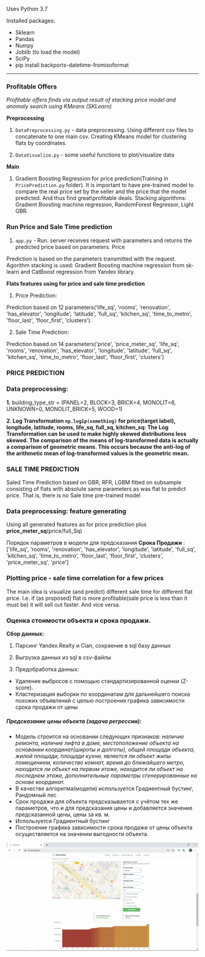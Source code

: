 Uses Python 3.7

Installed packages:
* Sklearn
* Pandas 
* Numpy
* Joblib (to load the model)
* SciPy
* pip install backports-datetime-fromisoformat






- - - -
### Profitable Offers ###
_Profitable offers finds via output result of stacking price model and anomaly search using KMeans (SKLearn)_ 

__Preprocessing__

1. `DataPreprocessing.py` - data preprocessing. Using different csv files to concatenate to one main csv. 
Creating KMeans model for clustering flats by coordinates.

2. `DataVisualize.py` - some useful functions to plot/visualize data

__Main__

1. Gradient Boosting Regression for price prediction(Training in `PricePrediction.py` folder). It is important to have
pre-trained model to compare the real price set by the seller and the price that the model predicted.
And thus find great\profitable deals. 
Stacking algorithms: Gradient Boosting machine regression, RandomForest Regressor, Light GBR.

### Run Price and Sale Time prediction ###
1. `app.py` - Run.  server receives request with parameters and 
returns the predicted price based on parameters. Price

Prediction is based on the parameters transmitted with the request.
Agorithm stacking is used: Gradient Boosting machine regression from sk-learn and CatBoost regression from Yandex library.

__Flats features using for price and sale time prediction__

1. Price Prediction:

Prediction based on 12 parameters('life_sq', 'rooms', 'renovation', 'has_elevator', 'longitude', 'latitude',
 'full_sq', 'kitchen_sq', 'time_to_metro', 'floor_last', 'floor_first', 'clusters'). 

2. Sale Time Prediction:

Prediction based on 14 parameters('price', 'price_meter_sq', 'life_sq', 'rooms', 'renovation', 'has_elevator',
 'longitude', 'latitude', 'full_sq', 'kitchen_sq', 'time_to_metro', 'floor_last', 'floor_first', 'clusters')
  


### PRICE PREDICTION ###

### Data preprocessing: ###

__1.__ building_type_str = (PANEL=2, BLOCK=3, BRICK=4, MONOLIT=6,
                           UNKNOWN=0, MONOLIT_BRICK=5, WOOD=1)
                           
__2. Log Transformation `np.log1p(something)` for price(target label), longitude, latitude, rooms, life_sq, full_sq, kitchen_sq:
 The Log Transformation can be used to make highly skewed distributions less skewed.
 The comparison of the means of log-transformed data is actually a comparison of geometric means. 
 This occurs because the anti-log of the arithmetic mean of log-transformed values is the geometric mean.__


                      



### SALE TIME PREDICTION ###

Saled Time Prediction based on GBR, RFR, LGBM fitted on subsample consisting 
of flats with absolute same parameters as was flat to predict price. That is, there is no Sale time pre-trained model  

### Data preprocessing: feature generating ###
 
Using all generated features as for price prediction plus __price_meter_sq__(price/full_Sq)


Порядок параметров в модели для предсказания __Срока Продажи__ :
['life_sq', 'rooms', 'renovation', 'has_elevator', 'longitude', 'latitude', 'full_sq', 'kitchen_sq', 'time_to_metro', 'floor_last', 'floor_first', 'clusters', 'price_meter_sq', 'price']
              
 

### Plotting price  - sale time  correlation for a few prices ###

The main idea is visualize (and predict) different sale time for different flat price. I.e. if (as proposed) 
flat is more profitable(sale price is less than it must be) it will sell out faster. And vice versa. 

### Оценка стоимости объекта и срока продажи. ###

__Сбор данных:__ 
1. Парсинг Yandex.Realty и Cian, сохраение в sql базу данных

2. Выгрузка данных из sql в csv-файлы

3. Предобработка данных:
 - Удаление выбросов с помощью стандартизированной оценки (Z-score). 
 - Кластеризация выборки по координатам для дальнейшего поиска похожих объявлений с целью построения графика зависимости срока продажи от цены

##### Предсказание цены объекта (задача регрессии): #####
- Модель строится на основании следующих признаков:
_наличие ремонта, наличие лифта в доме, местоположение объекта на основании координат(широты и долготы), общей площади объекта,
 жилой площади, площади кухни, является ли объект жилы помещением, количество комнат, время до ближайшего метро, находится ли объект на первом этаже, находится ли объект на последнем этаже, дополнительные параметры сгенерированные на основе координат._
- В качестве алгоритма(модели) используется Градиентный бустинг, Рандомный лес
- Срок продажи для объекта предсказывается с учётом тех же параметров, что и для предсказания цены и добавляется значение предсказанной цены, цены за кв. м.
- Используется Градиентный бустинг
- Построение графика зависимости срока продажи от цены объекта осуществляется на значении выгодности объекта.

![Screenshot](https://github.com/eestien/RealtyAi/blob/master/screen_example.png)